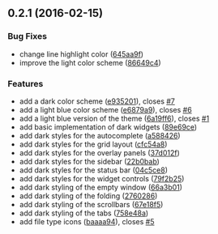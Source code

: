<a name="0.2.1"></a>
## 0.2.1 (2016-02-15)


### Bug Fixes

* change line highlight color ([645aa9f](https://github.com/oivva/otto/commit/645aa9f))
* improve the light color scheme ([86649c4](https://github.com/oivva/otto/commit/86649c4))

### Features

* add a dark color scheme ([e935201](https://github.com/oivva/otto/commit/e935201)), closes [#7](https://github.com/oivva/otto/issues/7)
* add a light blue color scheme ([e6879a9](https://github.com/oivva/otto/commit/e6879a9)), closes [#6](https://github.com/oivva/otto/issues/6)
* add a light blue version of the theme ([6a19ff6](https://github.com/oivva/otto/commit/6a19ff6)), closes [#1](https://github.com/oivva/otto/issues/1)
* add basic implementation of dark widgets ([89e69ce](https://github.com/oivva/otto/commit/89e69ce))
* add dark styles for the autocomplete ([a588426](https://github.com/oivva/otto/commit/a588426))
* add dark styles for the grid layout ([cfc54a8](https://github.com/oivva/otto/commit/cfc54a8))
* add dark styles for the overlay panels ([37d012f](https://github.com/oivva/otto/commit/37d012f))
* add dark styles for the sidebar ([22b0bab](https://github.com/oivva/otto/commit/22b0bab))
* add dark styles for the status bar ([04c5ce8](https://github.com/oivva/otto/commit/04c5ce8))
* add dark styles for the widget controls ([79f2b25](https://github.com/oivva/otto/commit/79f2b25))
* add dark styling of the empty window ([66a3b01](https://github.com/oivva/otto/commit/66a3b01))
* add dark styling of the folding ([2760286](https://github.com/oivva/otto/commit/2760286))
* add dark styling of the scrollbars ([67e18f5](https://github.com/oivva/otto/commit/67e18f5))
* add dark styling of the tabs ([758e48a](https://github.com/oivva/otto/commit/758e48a))
* add file type icons ([baaaa94](https://github.com/oivva/otto/commit/baaaa94)), closes [#5](https://github.com/oivva/otto/issues/5)



